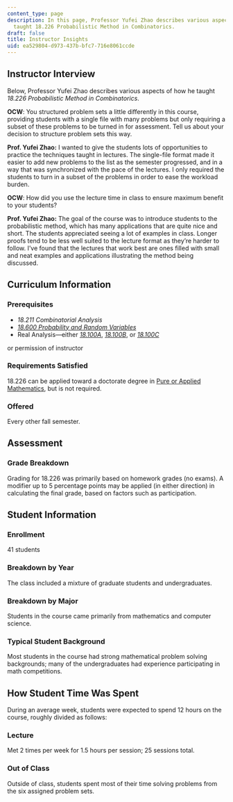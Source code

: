```yaml
---
content_type: page
description: In this page, Professor Yufei Zhao describes various aspects of how he
  taught 18.226 Probabilistic Method in Combinatorics.
draft: false
title: Instructor Insights
uid: ea529804-d973-437b-bfc7-716e8061ccde
---
```

## Instructor Interview

Below, Professor Yufei Zhao describes various aspects of how he taught *18.226* *Probabilistic Method in Combinatorics*.

**OCW**: You structured problem sets a little differently in this course, providing students with a single file with many problems but only requiring a subset of these problems to be turned in for assessment. Tell us about your decision to structure problem sets this way.

**Prof. Yufei Zhao:** I wanted to give the students lots of opportunities to practice the techniques taught in lectures. The single-file format made it easier to add new problems to the list as the semester progressed, and in a way that was synchronized with the pace of the lectures. I only required the students to turn in a subset of the problems in order to ease the workload burden.

**OCW**: How did you use the lecture time in class to ensure maximum benefit to your students?

**Prof. Yufei Zhao:** The goal of the course was to introduce students to the probabilistic method, which has many applications that are quite nice and short. The students appreciated seeing a lot of examples in class. Longer proofs tend to be less well suited to the lecture format as they’re harder to follow. I’ve found that the lectures that work best are ones filled with small and neat examples and applications illustrating the method being discussed.

## Curriculum Information

### Prerequisites

- *18.211 Combinatorial Analysis* 
- [*18.600 Probability and Random Variables*](https://ocw.mit.edu/courses/18-600-probability-and-random-variables-fall-2019/)
- Real Analysis—either [*18.100A*](https://ocw.mit.edu/courses/18-100a-real-analysis-fall-2020/), [*18.100B*](https://ocw.mit.edu/courses/18-100b-analysis-i-fall-2010/), or [*18.100C*](https://ocw.mit.edu/courses/18-100c-real-analysis-fall-2012/)

or permission of instructor

### Requirements Satisfied

18.226 can be applied toward a doctorate degree in [Pure or Applied Mathematics](http://math.mit.edu/academics/grad/index.php), but is not required.

### Offered

Every other fall semester. 

## Assessment

### Grade Breakdown

Grading for 18.226 was primarily based on homework grades (no exams). A modifier up to 5 percentage points may be applied (in either direction) in calculating the final grade, based on factors such as participation.

## Student Information

### Enrollment

41 students

### Breakdown by Year

The class included a mixture of graduate students and undergraduates.

### Breakdown by Major

Students in the course came primarily from mathematics and computer science.

### Typical Student Background

Most students in the course had strong mathematical problem solving backgrounds; many of the undergraduates had experience participating in math competitions.

## How Student Time Was Spent

During an average week, students were expected to spend 12 hours on the course, roughly divided as follows:

### Lecture

Met 2 times per week for 1.5 hours per session; 25 sessions total.

### Out of Class

Outside of class, students spent most of their time solving problems from the six assigned problem sets.